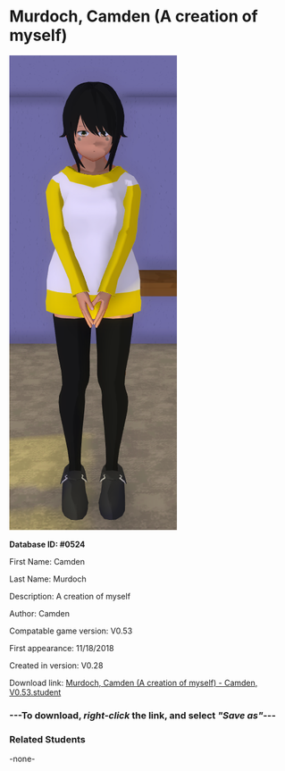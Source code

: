 # Murdoch, Camden (A creation of myself)

<img src="../../Files/Images/Murdoch, Camden (A creation of myself).png" title="Murdoch, Camden (A creation of myself) - Camden, V0.53">

**Database ID: #0524**

First Name: Camden

Last Name: Murdoch

Description: A creation of myself

Author: Camden

Compatable game version: V0.53

First appearance: 11/18/2018

Created in version: V0.28

Download link: <a href="https://raw.githubusercontent.com/Arbiter1223/Daigaku-Gurashi-Custom-Students/master/Files/Student%20Files/Murdoch%2C%20Camden%20(A%20creation%20of%20myself)%20-%20Camden%2C%20V0.53.student">Murdoch, Camden (A creation of myself) - Camden, V0.53.student</a>

### ---**To download, _right-click_ the link, and select _"Save as"_**---

### Related Students

-none-
